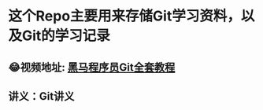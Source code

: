 # 这个Repo主要用来存储Git学习资料，以及Git的学习记录

## 😂视频地址: [黑马程序员Git全套教程](https://www.bilibili.com/video/BV1MU4y1Y7h5/?spm_id_from=333.999.0.0)

## 讲义：Git讲义
